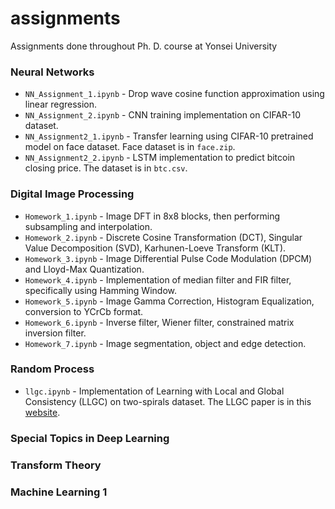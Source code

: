 # assignments
Assignments done throughout Ph. D. course at Yonsei University

### Neural Networks
* `NN_Assignment_1.ipynb` - Drop wave cosine function approximation using linear regression.
* `NN_Assignment_2.ipynb` - CNN training implementation on CIFAR-10 dataset.
* `NN_Assignment2_1.ipynb` - Transfer learning using CIFAR-10 pretrained model on face dataset. Face dataset is in `face.zip`.
* `NN_Assignment2_2.ipynb` - LSTM implementation to predict bitcoin closing price. The dataset is in `btc.csv`.

### Digital Image Processing
* `Homework_1.ipynb` - Image DFT in 8x8 blocks, then performing subsampling and interpolation.
* `Homework_2.ipynb` - Discrete Cosine Transformation (DCT), Singular Value Decomposition (SVD), Karhunen-Loeve Transform (KLT).
* `Homework_3.ipynb` - Image Differential Pulse Code Modulation (DPCM) and Lloyd-Max Quantization.
* `Homework_4.ipynb` - Implementation of median filter and FIR filter, specifically using Hamming Window.
* `Homework_5.ipynb` - Image Gamma Correction, Histogram Equalization, conversion to YCrCb format.
* `Homework_6.ipynb` - Inverse filter, Wiener filter, constrained matrix inversion filter.
* `Homework_7.ipynb` - Image segmentation, object and edge detection.

### Random Process
* `llgc.ipynb` - Implementation of Learning with Local and Global Consistency (LLGC) on two-spirals dataset. The LLGC paper is in this [website](https://www.microsoft.com/en-us/research/wp-content/uploads/2017/01/LLGC.pdf).

### Special Topics in Deep Learning

### Transform Theory

### Machine Learning 1
